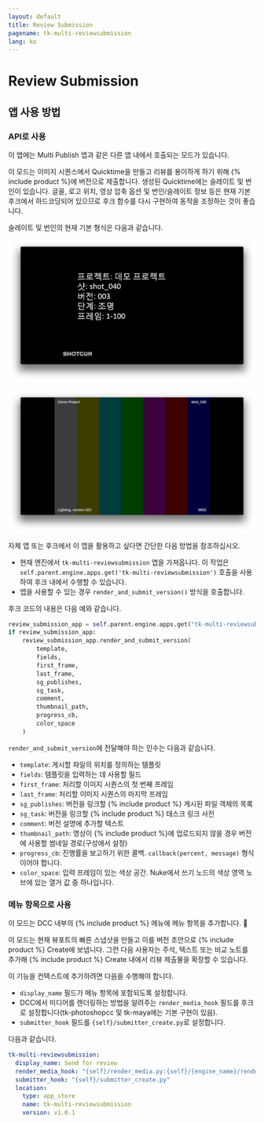 ```yaml
---
layout: default
title: Review Submission
pagename: tk-multi-reviewsubmission
lang: ko
---
```


# Review Submission

## 앱 사용 방법

### API로 사용

이 앱에는 Multi Publish 앱과 같은 다른 앱 내에서 호출되는 모드가 있습니다.

이 모드는 이미지 시퀀스에서 Quicktime을 만들고 리뷰를 용이하게 하기 위해 {% include product %}에 버전으로 제출합니다. 생성된 Quicktime에는 슬레이트 및 번인이 있습니다. 글꼴, 로고 위치, 영상 압축 옵션 및 번인/슬레이트 정보 등은 현재 기본 후크에서 하드코딩되어 있으므로 후크 함수를 다시 구현하여 동작을 조정하는 것이 좋습니다.

슬레이트 및 번인의 현재 기본 형식은 다음과 같습니다.

![주 메뉴](../images/apps/multi-reviewsubmission-quicktime_slate.png)

![주 메뉴](../images/apps/multi-reviewsubmission-quicktime_burnin.png)

자체 앱 또는 후크에서 이 앱을 활용하고 싶다면 간단한 다음 방법을 참조하십시오.

- 현재 엔진에서 `tk-multi-reviewsubmission` 앱을 가져옵니다. 이 작업은 `self.parent.engine.apps.get('tk-multi-reviewsubmission')` 호출을 사용하여 후크 내에서 수행할 수 있습니다.
- 앱을 사용할 수 있는 경우 `render_and_submit_version()` 방식을 호출합니다.

후크 코드의 내용은 다음 예와 같습니다.

```python
review_submission_app = self.parent.engine.apps.get("tk-multi-reviewsubmission")
if review_submission_app:
    review_submission_app.render_and_submit_version(
        template,
        fields,
        first_frame,
        last_frame,
        sg_publishes,
        sg_task,
        comment,
        thumbnail_path,
        progress_cb,
        color_space
    )
```

`render_and_submit_version`에 전달해야 하는 인수는 다음과 같습니다.

- `template`: 게시할 파일의 위치를 정의하는 템플릿
- `fields`: 템플릿을 입력하는 데 사용할 필드
- `first_frame`: 처리할 이미지 시퀀스의 첫 번째 프레임
- `last_frame`: 처리할 이미지 시퀀스의 마지막 프레임
- `sg_publishes`: 버전을 링크할 {% include product %} 게시된 파일 객체의 목록
- `sg_task`: 버전을 링크할 {% include product %} 태스크 링크 사전
- `comment`: 버전 설명에 추가할 텍스트
- `thumbnail_path`: 영상이 {% include product %}에 업로드되지 않을 경우 버전에 사용할 썸네일 경로(구성에서 설정)
- `progress_cb`: 진행률을 보고하기 위한 콜백. `callback(percent, message)` 형식이어야 합니다.
- `color_space`: 입력 프레임이 있는 색상 공간. Nuke에서 쓰기 노드의 색상 영역 노브에 있는 열거 값 중 하나입니다.

### 메뉴 항목으로 사용

이 모드는 DCC 내부의 {% include product %} 메뉴에 메뉴 항목을 추가합니다. 

이 모드는 현재 뷰포트의 빠른 스냅샷을 만들고 이를 버전 초안으로 {% include product %} Create에 보냅니다. 그런 다음 사용자는 주석, 텍스트 또는 비교 노트를 추가해 {% include product %} Create 내에서 리뷰 제출물을 확장할 수 있습니다.

이 기능을 컨텍스트에 추가하려면 다음을 수행해야 합니다.

- `display_name` 필드가 메뉴 항목에 포함되도록 설정합니다.
- DCC에서 미디어를 렌더링하는 방법을 알려주는 `render_media_hook` 필드를 후크로 설정합니다(tk-photoshopcc 및 tk-maya에는 기본 구현이 있음).
- `submitter_hook` 필드를 `{self}/submitter_create.py`로 설정합니다.

다음과 같습니다.

```yaml
tk-multi-reviewsubmission:
  display_name: Send for review
  render_media_hook: "{self}/render_media.py:{self}/{engine_name}/render_media.py"
  submitter_hook: "{self}/submitter_create.py"
  location:
    type: app_store
    name: tk-multi-reviewsubmission
    version: v1.0.1
```
